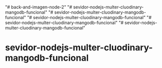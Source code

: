 "# back-and-imagen-node-2" 
"# sevidor-nodejs-multer-cluodinary-mangodb-funcional" 
"# sevidor-nodejs-multer-cluodinary-mangodb-funcional" 
"# sevidor-nodejs-multer-cluodinary-mangodb-funcional" 
"# sevidor-nodejs-multer-cluodinary-mangodb-funcional" 
"# sevidor-nodejs-multer-cluodinary-mangodb-funcional" 
# sevidor-nodejs-multer-cluodinary-mangodb-funcional
